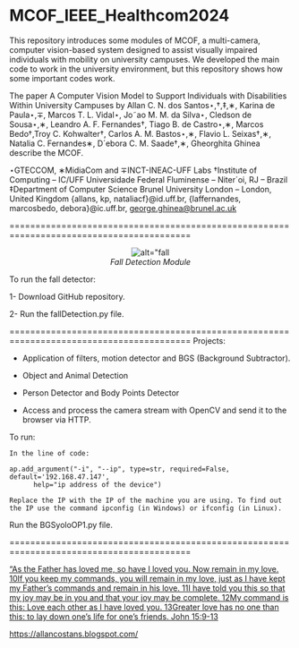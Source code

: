 # MCOF_IEEE_Healthcom2024
This repository introduces some modules of MCOF, a multi-camera, computer vision-based system designed to assist visually impaired individuals with mobility on university campuses. We developed the main code to work in the university environment, but this repository shows how some important codes work.

The paper A Computer Vision Model to Support Individuals with Disabilities Within University Campuses by Allan C. N. dos Santos⋆,†,‡,∗, Karina de Paula⋆,∓, Marcos T. L. Vidal⋆, Jo˜ao M. M. da Silva⋆, Cledson de Sousa⋆,∗,
Leandro A. F. Fernandes†, Tiago B. de Castro⋆,∗, Marcos Bedo†,Troy C. Kohwalter†, Carlos A. M. Bastos⋆,∗, Flavio L. Seixas†,∗, Natalia C. Fernandes∗, D´ebora C. M. Saade†,∗, Gheorghita Ghinea describe the MCOF.

⋆GTECCOM, ∗MidiaCom and ∓INCT-INEAC-UFF Labs
†Institute of Computing – IC/UFF
Universidade Federal Fluminense – Niter´oi, RJ – Brazil
‡Department of Computer Science
Brunel University London – London, United Kingdom
{allans, kp, nataliacf}@id.uff.br, {laffernandes, marcosbedo, debora}@ic.uff.br, george.ghinea@brunel.ac.uk

=========================================================================================

<p align="center">
  <img alt=alt="fall detection demo1 gif" src="Gif_long.gif">
  
  <br>
    <em>Fall Detection Module</em>
</p>

To run the fall detector:

1- Download GitHub repository.

2- Run the fallDetection.py file.

=========================================================================================
Projects:

- Application of filters, motion detector and BGS (Background Subtractor).

- Object and Animal Detection

- Person Detector and Body Points Detector

- Access and process the camera stream with OpenCV and send it to the browser via HTTP.

To run:

    In the line of code:
    
    ap.add_argument("-i", "--ip", type=str, required=False, default='192.168.47.147',
          help="ip address of the device")
    
    Replace the IP with the IP of the machine you are using. To find out the IP use the command ipconfig (in Windows) or ifconfig (in Linux).
    
Run the BGSyoloOP1.py file.    


=========================================================================================

 [“As the Father has loved me, so have I loved you. Now remain in my love. 10If you keep my commands, you will remain in my love, just as I have kept my Father’s commands and remain in his love. 11I have told you this so that my joy may be in you and that your joy may be complete. 12My command is this: Love each other as I have loved you. 13Greater love has no one than this: to lay down one’s life for one’s friends. John 15:9-13](https://www.bible.com/bible/111/JHN.15.NIV)

 https://allancostans.blogspot.com/

